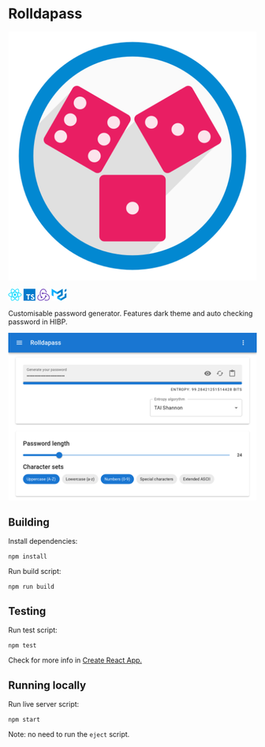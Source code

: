 # Rolldapass

![](./public/logo512.png)

[![](./icons/react.png)](https://reactjs.org/)
[![](./icons/typescript.png)](https://www.typescriptlang.org/)
[![](./icons/redux.png)](https://redux.js.org/)
[![](./icons/mui.png)](https://mui.com/)

Customisable password generator. Features dark theme and auto checking password in HIBP.

![](./public/assets/screenshot.png)

## Building

Install dependencies:

```
npm install
```

Run build script:

```
npm run build
```

## Testing

Run test script:

```
npm test
```

Check for more info in [Create React App.](https://facebook.github.io/create-react-app/docs/running-tests)

## Running locally

Run live server script:

```
npm start
```

Note: no need to run the `eject` script.
